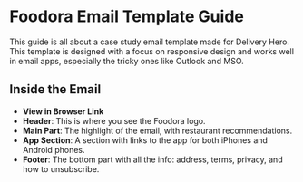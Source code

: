 # Foodora Email Template Guide

This guide is all about a case study email template made for Delivery Hero. This template is designed with a focus on responsive design and works well in email apps, especially the tricky ones like Outlook and MSO.
## Inside the Email

- **View in Browser Link**
- **Header**: This is where you see the Foodora logo.
- **Main Part**: The highlight of the email, with restaurant recommendations.
- **App Section**: A section with links to the app for both iPhones and Android phones.
- **Footer**: The bottom part with all the info: address, terms, privacy, and how to unsubscribe.

